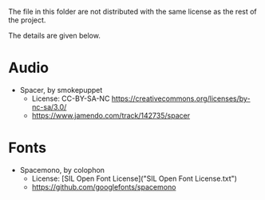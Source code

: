 The file in this folder are not distributed with the same license as the rest of the project.

The details are given below.

# Audio

+ Spacer, by smokepuppet
    + License: CC-BY-SA-NC https://creativecommons.org/licenses/by-nc-sa/3.0/
    + https://www.jamendo.com/track/142735/spacer

# Fonts

+ Spacemono, by colophon
    + License: [SIL Open Font License]("SIL Open Font License.txt")
    + https://github.com/googlefonts/spacemono

